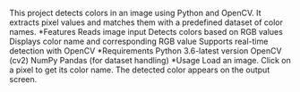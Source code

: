 This project detects colors in an image using Python and OpenCV. It extracts pixel values and matches them with a predefined dataset of color names.
*Features
Reads image input
Detects colors based on RGB values
Displays color name and corresponding RGB value
Supports real-time detection with OpenCV
*Requirements
Python 3.6-latest version
OpenCV (cv2)
NumPy
Pandas (for dataset handling)
*Usage
Load an image.
Click on a pixel to get its color name.
The detected color appears on the output screen.
